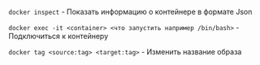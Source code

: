 ```docker inspect``` - Показать информацию о контейнере в формате Json  

```docker exec -it <container> <что запустить например /bin/bash>``` - Подключиться к контейнеру

```docker tag <source:tag> <target:tag>``` - Изменить название образа

